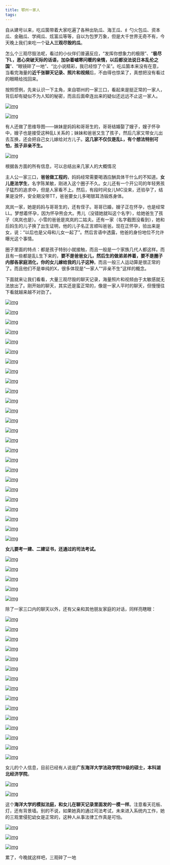 ```yaml
---
title: 鄂州一家人
tags:
---
```

自从建号以来，吃瓜箘带着大家吃遍了各种出轨瓜、海王瓜、纟勺火包瓜、资本瓜、金融瓜、学阀瓜、炫富瓜等等，自以为包罗万象，但是大千世界无奇不有，今天晚上我们来吃一个**让人三观尽毁的瓜**。

怎么个三观尽毁法呢，看过的小伙伴们普遍反应，“发挥你想象力的极限”、“**极尽下L，恶心突破天际的话语，加杂着嘘寒问暖的亲情，以后都没法说日本乱伦之国**”、“眼镜碎了一地”、“比小说精彩，我已经惊了个呆”。吃瓜箘本来没有在意，当看完海量的**近千张聊天记录、照片和视频**后，不由得也惊呆了，真想把没有看过的眼睛给找回来。

按照惯例，先来认识一下主角，来自鄂州的一家三口，看起来是挺正常的一家人，背后却有疑似不为人知的秘密，而且后面牵连出来的疑似还远远不止这一家人。

[![img](2021_0531_8d6e1559p00qty6w500rnd200nx00i7g00it00eb.png)](2F8d6e1559p00qty6w500rnd200nx00i7g00it00eb.png)

[![img](2021_0531_408f1181p00qty6w6006od200eh00awg00eh00aw.png)](2F408f1181p00qty6w6006od200eh00awg00eh00aw.png)

有人还做了思维导图——妹妹是妈妈和哥哥生的，哥哥结婚娶了嫂子，嫂子怀孕中，嫂子也是接受这种乱L关系的；妹妹和爸爸又生了孩子，然后几家又带女儿出去互换，还会把自己女儿嫁给对方儿子。**这几家不仅仅是乱L，有个想法特别可怕，孩子非亲不生。**

[![img](2021_0531_ddadbd17p00qty6w700cgd200qk00n6g00it00ge.png)](2Fddadbd17p00qty6w700cgd200qk00n6g00it00ge.png)

根据各方面的所有信息，可以总结出来几家人的大概情况

主人公一家三口，**爸爸做工程的**，妈妈经常需要喝酒应酬具体干什么的不知道。**女儿是法学生**，名字陈某敏，刚进入这个圈子不久。女儿还有一个开公司的年轻男孩子猛烈的追求中，但是人家看不上。然后，有段时间女儿MC没来，还验孕了，结果是没怀，安全期没带TT，爸爸要女儿多喝银耳汤锻炼身体。

岚岚一家，她是妈妈与哥哥生的，还有侄子。哥哥已婚，嫂子正在怀孕，也是经常LL。梦想着怀孕，因为怀孕熊会大。秀儿（没错她就叫这个名字），给她爸生了孩子（岚岚也是）。小雪的爸爸是岚岚的二姑夫。还有一家（名字截图没看到），她和后妈生的儿子换了出生证明，他的儿子名正言顺叫爸爸。现在正怀孕，验出来是女，说：“以后也是父母和儿女一起了”。然后言语中透露，他爸的身份地位不允许曝光这个事情。

圈子里面的特点：都是孩子特别小就接触，而且一般是一个家族几代人都这样。而且有一些都是乱L生下来的，**要不是爸爸女儿，然后生的做弟弟养着，要不是圈子内部各家庭消化，你的女儿嫁给我的儿子这种**。而且一般三人运动算是很正常的了。而且他们不是单纯的X，很多体现是“一家人”“非亲不生”这样的概念。

下面就来让我们看看，大量三观尽毁的聊天记录，海量照片和视频由于太敏感就无法放出了。刚开始的聊天，其实还是蛮正常的，像是一家人平时的聊天，但慢慢往下看就越来越不对劲了。

[![img](2021_0531_1f9d64ccp00qty6w70047d200d500j7g00d500j7.png)](2F1f9d64ccp00qty6w70047d200d500j7g00d500j7.png)

[![img](2021_0531_a0b63979p00qty6w8003nd200d700i4g00d700i4.png)](2Fa0b63979p00qty6w8003nd200d700i4g00d700i4.png)

[![img](2021_0531_067446dbp00qty6w8006jd200d400j5g00d400j5.png)](2F067446dbp00qty6w8006jd200d400j5g00d400j5.png)

[![img](2021_0531_8f6702aap00qty6w8004td200db00j4g00db00j4.png)](2F8f6702aap00qty6w8004td200db00j4g00db00j4.png)

[![img](2021_0531_6eff22e7p00qty6w9005cd200d200iug00d200iu.png)](2F6eff22e7p00qty6w9005cd200d200iug00d200iu.png)

[![img](2021_0531_6b395f4cp00qty6w9003nd200d700j0g00d700j0.png)](2F6b395f4cp00qty6w9003nd200d700j0g00d700j0.png)

[![img](2021_0531_668d759ep00qty6w9005hd200d100iwg00d100iw.png)](2F668d759ep00qty6w9005hd200d100iwg00d100iw.png)

[![img](2021_0531_08726ccbp00qty6wa004ad200d000igg00d000ig.png)](2F08726ccbp00qty6wa004ad200d000igg00d000ig.png)

[![img](2021_0531_44139497p00qty6wa004wd200d500j5g00d500j5.png)](2F44139497p00qty6wa004wd200d500j5g00d500j5.png)

[![img](2021_0531_8eae55b3p00qty6wb004gd200d500j1g00d500j1.png)](2F8eae55b3p00qty6wb004gd200d500j1g00d500j1.png)

[![img](2021_0531_04f1bc6cp00qty6wc0051d200d600itg00d600it.png)](2F04f1bc6cp00qty6wc0051d200d600itg00d600it.png)

[![img](2021_0531_1d8e3c28p00qty6wc003jd200d000iig00d000ii.png)](2F1d8e3c28p00qty6wc003jd200d000iig00d000ii.png)

[![img](2021_0531_925c46a7p00qty6wd004jd200d500ebg00d500eb.png)](2F925c46a7p00qty6wd004jd200d500ebg00d500eb.png)

[![img](2021_0531_ea5ac6a8p00qty6wd005vd200d400j8g00d400j8.png)](2Fea5ac6a8p00qty6wd005vd200d400j8g00d400j8.png)

[![img](2021_0531_e33dcd62p00qty6wd003qd200d700ivg00d700iv.png)](2Fe33dcd62p00qty6wd003qd200d700ivg00d700iv.png)

[![img](2021_0531_ca13b9cep00qty6we004yd200de00izg00de00iz.png)](2Fca13b9cep00qty6we004yd200de00izg00de00iz.png)

[![img](2021_0531_6f3b8800p00qty6we005fd200ei00krg00ei00kr.png)](2F6f3b8800p00qty6we005fd200ei00krg00ei00kr.png)

[![img](2021_0531_1aab3f94p00qty6wf0062d200ee00kmg00ee00km.png)](2F1aab3f94p00qty6wf0062d200ee00kmg00ee00km.png)

[![img](2021_0531_56a6c175p00qty6wf004rd200eh00hog00eh00ho.png)](2F56a6c175p00qty6wf004rd200eh00hog00eh00ho.png)

[![img](2021_0531_283de3bep00qty6wf004yd200e600jlg00e600jl.png)](2F283de3bep00qty6wf004yd200e600jlg00e600jl.png)

[![img](2021_0531_b13f6374p00qty6wg006gd200e700kjg00e700kj.png)](2Fb13f6374p00qty6wg006gd200e700kjg00e700kj.png)

[![img](2021_0531_42d9ff2fp00qty6wg005wd200ef00jgg00ef00jg.png)](2F42d9ff2fp00qty6wg005wd200ef00jgg00ef00jg.png)

[![img](2021_0531_a6a1b1f2p00qty6wg005td200e600kng00e600kn.png)](2Fa6a1b1f2p00qty6wg005td200e600kng00e600kn.png)

[![img](2021_0531_d5c62bbfp00qty6wh005zd200e900ksg00e900ks.png)](2Fd5c62bbfp00qty6wh005zd200e900ksg00e900ks.png)

[![img](2021_0531_bc931ec9p00qty6wh004rd200ec00jog00ec00jo.png)](2Fbc931ec9p00qty6wh004rd200ec00jog00ec00jo.png)

**女儿要考一建、二建证书，还通过的司法考试。**

[![img](2021_0531_845845e6p00qty6wi0062d200ei00kqg00ei00kq.png)](2F845845e6p00qty6wi0062d200ei00kqg00ei00kq.png)

[![img](2021_0531_5035949dp00qty6wi004yd200e600j5g00e600j5.png)](2F5035949dp00qty6wi004yd200e600j5g00e600j5.png)

[![img](2021_0531_3f275250p00qty6wi0061d200e900kkg00e900kk.png)](2F3f275250p00qty6wi0061d200e900kkg00e900kk.png)

[![img](2021_0531_f77a2014p00qty6wj004yd200e200j4g00e200j4.png)](2Ff77a2014p00qty6wj004yd200e200j4g00e200j4.png)

[![img](2021_0531_84a21042p00qty6wj005ud200jm00i2g00it00hb.png)](2F84a21042p00qty6wj005ud200jm00i2g00it00hb.png)

除了一家三口内的聊天以外，还有父亲和其他朋友家庭的对话，同样亮瞎眼：

[![img](2021_0531_f7398f6bp00qty6wj004bd200e100iog00e100io.png)](2Ff7398f6bp00qty6wj004bd200e100iog00e100io.png)

[![img](2021_0531_f6199a66p00qty6wk0041d200e500ieg00e500ie.png)](2Ff6199a66p00qty6wk0041d200e500ieg00e500ie.png)

[![img](2021_0531_eeaa5a35p00qty6wk005sd200e300jsg00e300js.png)](2Feeaa5a35p00qty6wk005sd200e300jsg00e300js.png)

[![img](2021_0531_606802b6p00qty6wk005pd200e500kfg00e500kf.png)](2F606802b6p00qty6wk005pd200e500kfg00e500kf.png)

[![img](2021_0531_a3a5cfd5p00qty6wl005xd200e800j4g00e800j4.png)](2Fa3a5cfd5p00qty6wl005xd200e800j4g00e800j4.png)

[![img](2021_0531_9df3de2bp00qty6wm0057d200e500ifg00e500if.png)](2F9df3de2bp00qty6wm0057d200e500ifg00e500if.png)

[![img](2021_0531_7603c137p00qty6wm006xd200e700jtg00e700jt.png)](2F7603c137p00qty6wm006xd200e700jtg00e700jt.png)

[![img](2021_0531_92a0f7fdp00qty6wn005vd200eg00klg00eg00kl.png)](2F92a0f7fdp00qty6wn005vd200eg00klg00eg00kl.png)

[![img](2021_0531_f1616304p00qty6wn005bd200e300ixg00e300ix.png)](2Ff1616304p00qty6wn005bd200e300ixg00e300ix.png)

[![img](2021_0531_d5da28dap00qty6wo007ed200e900jpg00e900jp.png)](2Fd5da28dap00qty6wo007ed200e900jpg00e900jp.png)

[![img](2021_0531_90612825p00qty6wo005od200e200k0g00e200k0.png)](2F90612825p00qty6wo005od200e200k0g00e200k0.png)

[![img](2021_0531_775cb5e9p00qty6wo0053d200e300jng00e300jn.png)](2F775cb5e9p00qty6wo0053d200e300jng00e300jn.png)

[![img](2021_0531_dd79d1d6p00qty6wp0056d200dr00k6g00dr00k6.png)](2Fdd79d1d6p00qty6wp0056d200dr00k6g00dr00k6.png)

[![img](2021_0531_908ee561p00qty6wp005cd200dk00jdg00dk00jd.png)](2F908ee561p00qty6wp005cd200dk00jdg00dk00jd.png)

[![img](2021_0531_08d1347fp00qty6wp0069d200cu00jtg00cu00jt.png)](2F08d1347fp00qty6wp0069d200cu00jtg00cu00jt.png)

女儿的个人信息，目前已经有人说是**广东海洋大学法政学院19级的硕士，本科湖北经济学院**。

[![img](2021_0531_08dead30p00qty6wq0081d200ed00n4g00ed00n4.png)](2F08dead30p00qty6wq0081d200ed00n4g00ed00n4.png)

[![img](2021_0531_6a52798ap00qty6wq005md200ee00jtg00ee00jt.png)](2F6a52798ap00qty6wq005md200ee00jtg00ee00jt.png)

这个**海洋大学的模拟法庭，和女儿在聊天记录里面发的一模一样**。注意看天花板、灯，还有背景墙。别的不说，如果她真的通过司法考试，未来进入系统内工作，她的三观里侵犯幼女是正常的，这种人从事法律工作真是可怕。

[![img](2021_0531_742ecacbp00qty6wr002qd200gh007wg00gh007w.png)](2F742ecacbp00qty6wr002qd200gh007wg00gh007w.png)

[![img](2021_0531_ad22b37ej00qty6wr000yd200hs00bvg00it00cj.jpg)](2Fad22b37ej00qty6wr000yd200hs00bvg00it00cj.jpg)

[![img](2021_0531_322d6b2fj00qty6wr001od200hs00meg00it00no.jpg)](2F322d6b2fj00qty6wr001od200hs00meg00it00no.jpg)

累了，今晚就这样吧，三观碎了一地
